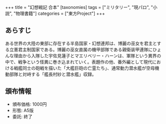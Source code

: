 +++
title = "幻想戦記 合本"
[taxonomies]
tags = ["ミリタリー", "現パロ", "小説", "物理書籍"]
categories = ["東方Project"]
+++

## あらすじ

ある世界の大陸の東部に存在する半島国家・幻想連邦は、博麗の巫女を君主とする立憲君主制国家である。博麗の巫女直属の機甲部隊である親衛装甲連隊にひょんな理由から入隊した宇佐見蓮子とマエリベリー・ハーンは、軍隊という異界の中で、戦争という怪異に巻き込まれていく。表題作の他、番外編として現代における戦艦同士の砲戦を描いた「大艦巨砲の亡霊たち」、通常動力潜水艦が空母機動部隊と対峙する「艦長村紗と潜水艦」収録。

## 頒布情報

* 頒布価格: 1000円
* 形態: A5版
* 委託: 終了
